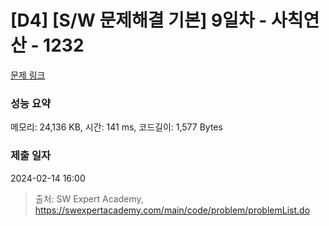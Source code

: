 # [D4] [S/W 문제해결 기본] 9일차 - 사칙연산 - 1232 

[문제 링크](https://swexpertacademy.com/main/code/problem/problemDetail.do?contestProbId=AV141J8KAIcCFAYD) 

### 성능 요약

메모리: 24,136 KB, 시간: 141 ms, 코드길이: 1,577 Bytes

### 제출 일자

2024-02-14 16:00



> 출처: SW Expert Academy, https://swexpertacademy.com/main/code/problem/problemList.do